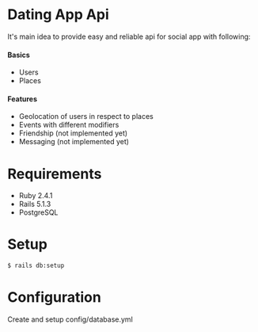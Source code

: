 # Dating App Api
It's main idea to provide easy and reliable api for social app with following:

#### Basics
- Users
- Places

#### Features
- Geolocation of users in respect to places
- Events with different modifiers
- Friendship (not implemented yet)
- Messaging (not implemented yet)

# Requirements
- Ruby 2.4.1
- Rails 5.1.3
- PostgreSQL

# Setup

```sh
$ rails db:setup
```

# Configuration
Create and setup config/database.yml
